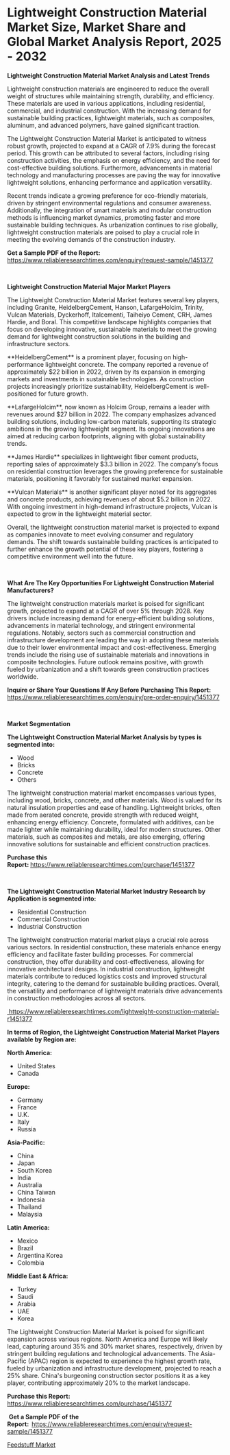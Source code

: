 <p><h1>Lightweight Construction Material Market Size, Market Share and Global Market Analysis Report, 2025 - 2032</h1></p><p><strong>Lightweight Construction Material Market Analysis and Latest Trends</strong></p>
<p><p>Lightweight construction materials are engineered to reduce the overall weight of structures while maintaining strength, durability, and efficiency. These materials are used in various applications, including residential, commercial, and industrial construction. With the increasing demand for sustainable building practices, lightweight materials, such as composites, aluminum, and advanced polymers, have gained significant traction.</p><p>The Lightweight Construction Material Market is anticipated to witness robust growth, projected to expand at a CAGR of 7.9% during the forecast period. This growth can be attributed to several factors, including rising construction activities, the emphasis on energy efficiency, and the need for cost-effective building solutions. Furthermore, advancements in material technology and manufacturing processes are paving the way for innovative lightweight solutions, enhancing performance and application versatility.</p><p>Recent trends indicate a growing preference for eco-friendly materials, driven by stringent environmental regulations and consumer awareness. Additionally, the integration of smart materials and modular construction methods is influencing market dynamics, promoting faster and more sustainable building techniques. As urbanization continues to rise globally, lightweight construction materials are poised to play a crucial role in meeting the evolving demands of the construction industry.</p></p>
<p><strong>Get a Sample PDF of the Report:&nbsp;</strong> <a href="https://www.reliableresearchtimes.com/enquiry/request-sample/1451377?utm_campaign=2252&utm_medium=2&utm_source=Github&utm_content=ia&utm_term=31032025&utm_id=lightweight-construction-material">https://www.reliableresearchtimes.com/enquiry/request-sample/1451377</a></p>
<p>&nbsp;</p>
<p><strong>Lightweight Construction Material Major Market Players</strong></p>
<p><p>The Lightweight Construction Material Market features several key players, including Granite, HeidelbergCement, Hanson, LafargeHolcim, Trinity, Vulcan Materials, Dyckerhoff, Italcementi, Taiheiyo Cement, CRH, James Hardie, and Boral. This competitive landscape highlights companies that focus on developing innovative, sustainable materials to meet the growing demand for lightweight construction solutions in the building and infrastructure sectors.</p><p>**HeidelbergCement** is a prominent player, focusing on high-performance lightweight concrete. The company reported a revenue of approximately $22 billion in 2022, driven by its expansion in emerging markets and investments in sustainable technologies. As construction projects increasingly prioritize sustainability, HeidelbergCement is well-positioned for future growth.</p><p>**LafargeHolcim**, now known as Holcim Group, remains a leader with revenues around $27 billion in 2022. The company emphasizes advanced building solutions, including low-carbon materials, supporting its strategic ambitions in the growing lightweight segment. Its ongoing innovations are aimed at reducing carbon footprints, aligning with global sustainability trends.</p><p>**James Hardie** specializes in lightweight fiber cement products, reporting sales of approximately $3.3 billion in 2022. The company’s focus on residential construction leverages the growing preference for sustainable materials, positioning it favorably for sustained market expansion.</p><p>**Vulcan Materials** is another significant player noted for its aggregates and concrete products, achieving revenues of about $5.2 billion in 2022. With ongoing investment in high-demand infrastructure projects, Vulcan is expected to grow in the lightweight material sector.</p><p>Overall, the lightweight construction material market is projected to expand as companies innovate to meet evolving consumer and regulatory demands. The shift towards sustainable building practices is anticipated to further enhance the growth potential of these key players, fostering a competitive environment well into the future.</p></p>
<p>&nbsp;</p>
<p><strong>What Are The Key Opportunities For Lightweight Construction Material Manufacturers?</strong></p>
<p><p>The lightweight construction materials market is poised for significant growth, projected to expand at a CAGR of over 5% through 2028. Key drivers include increasing demand for energy-efficient building solutions, advancements in material technology, and stringent environmental regulations. Notably, sectors such as commercial construction and infrastructure development are leading the way in adopting these materials due to their lower environmental impact and cost-effectiveness. Emerging trends include the rising use of sustainable materials and innovations in composite technologies. Future outlook remains positive, with growth fueled by urbanization and a shift towards green construction practices worldwide.</p></p>
<p><strong>Inquire or Share Your Questions If Any Before Purchasing This Report:</strong> <a href="https://www.reliableresearchtimes.com/enquiry/pre-order-enquiry/1451377?utm_campaign=2252&utm_medium=2&utm_source=Github&utm_content=ia&utm_term=31032025&utm_id=lightweight-construction-material">https://www.reliableresearchtimes.com/enquiry/pre-order-enquiry/1451377</a></p>
<p>&nbsp;</p>
<p><strong>Market Segmentation</strong></p>
<p><strong>The Lightweight Construction Material Market Analysis by types is segmented into:</strong></p>
<p><ul><li>Wood</li><li>Bricks</li><li>Concrete</li><li>Others</li></ul></p>
<p><p>The lightweight construction material market encompasses various types, including wood, bricks, concrete, and other materials. Wood is valued for its natural insulation properties and ease of handling. Lightweight bricks, often made from aerated concrete, provide strength with reduced weight, enhancing energy efficiency. Concrete, formulated with additives, can be made lighter while maintaining durability, ideal for modern structures. Other materials, such as composites and metals, are also emerging, offering innovative solutions for sustainable and efficient construction practices.</p></p>
<p><strong>Purchase this Report:&nbsp;</strong><a href="https://www.reliableresearchtimes.com/purchase/1451377?utm_campaign=2252&utm_medium=2&utm_source=Github&utm_content=ia&utm_term=31032025&utm_id=lightweight-construction-material">https://www.reliableresearchtimes.com/purchase/1451377</a></p>
<p>&nbsp;</p>
<p><strong>The Lightweight Construction Material Market Industry Research by Application is segmented into:</strong></p>
<p><ul><li>Residential Construction</li><li>Commercial Construction</li><li>Industrial Construction</li></ul></p>
<p><p>The lightweight construction material market plays a crucial role across various sectors. In residential construction, these materials enhance energy efficiency and facilitate faster building processes. For commercial construction, they offer durability and cost-effectiveness, allowing for innovative architectural designs. In industrial construction, lightweight materials contribute to reduced logistics costs and improved structural integrity, catering to the demand for sustainable building practices. Overall, the versatility and performance of lightweight materials drive advancements in construction methodologies across all sectors.</p></p>
<p><a href="https://www.reliableresearchtimes.com/lightweight-construction-material-r1451377?utm_campaign=2252&utm_medium=2&utm_source=Github&utm_content=ia&utm_term=31032025&utm_id=lightweight-construction-material">&nbsp;https://www.reliableresearchtimes.com/lightweight-construction-material-r1451377</a></p>
<p><strong>In terms of Region, the Lightweight Construction Material Market Players available by Region are:</strong></p>
<p>
    <p> <strong> North America: </strong>
        <ul>
            <li>United States</li>
            <li>Canada</li>
        </ul>
        </p> 
    <p> <strong> Europe: </strong>
        <ul>
            <li>Germany</li>
            <li>France</li>
            <li>U.K.</li>
            <li>Italy</li>
            <li>Russia</li>
        </ul>
        </p> 
    <p> <strong> Asia-Pacific: </strong>
        <ul>
            <li>China</li>
            <li>Japan</li>
            <li>South Korea</li>
            <li>India</li>
            <li>Australia</li>
            <li>China Taiwan</li>
            <li>Indonesia</li>
            <li>Thailand</li>
            <li>Malaysia</li>
        </ul>
        </p> 
    <p> <strong> Latin America: </strong>
        <ul>
            <li>Mexico</li>
            <li>Brazil</li>
            <li>Argentina Korea</li>
            <li>Colombia</li>
        </ul>
        </p> 
    <p> <strong> Middle East & Africa: </strong>
        <ul>
            <li>Turkey</li>
            <li>Saudi</li>
            <li>Arabia</li>
            <li>UAE</li>
            <li>Korea</li>
        </ul>
    </p>
    </p>
<p><p>The Lightweight Construction Material Market is poised for significant expansion across various regions. North America and Europe will likely lead, capturing around 35% and 30% market shares, respectively, driven by stringent building regulations and technological advancements. The Asia-Pacific (APAC) region is expected to experience the highest growth rate, fueled by urbanization and infrastructure development, projected to reach a 25% share. China's burgeoning construction sector positions it as a key player, contributing approximately 20% to the market landscape.</p></p>
<p><strong>Purchase this Report: </strong><a href="https://www.reliableresearchtimes.com/purchase/1451377?utm_campaign=2252&utm_medium=2&utm_source=Github&utm_content=ia&utm_term=31032025&utm_id=lightweight-construction-material">https://www.reliableresearchtimes.com/purchase/1451377</a></p>
<p>&nbsp;<strong>Get a Sample PDF of the Report:&nbsp;&nbsp;</strong><a href="https://www.reliableresearchtimes.com/enquiry/request-sample/1451377?utm_campaign=2252&utm_medium=2&utm_source=Github&utm_content=ia&utm_term=31032025&utm_id=lightweight-construction-material">https://www.reliableresearchtimes.com/enquiry/request-sample/1451377</a></p>
<p><strong></strong></p>
<p><p><a href="https://github.com/wwwkeltoum/Market-Research-Report-List-5/blob/main/feedstuff-market.md?utm_campaign=2252&utm_medium=2&utm_source=Github&utm_content=ia&utm_term=31032025&utm_id=lightweight-construction-material">Feedstuff Market</a></p></p>